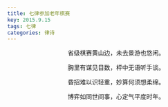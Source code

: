 ```yaml
---
title: 七律参加老年棋赛
key: 2015.9.15
tags: 七律
categories: 律诗
---
```


<p align="center">省级棋赛黄山边，未去景游也悠闲。
</p>
<p align="center">胸里有谋见目数，枰中无语听手谈。
</p>
<p align="center">昏招难以识轻重，妙算何须想柔绵。
</p>
<p align="center">博弈如同世间事，心定气平度时年。
</p>
<p align="center"></br>
</p>
